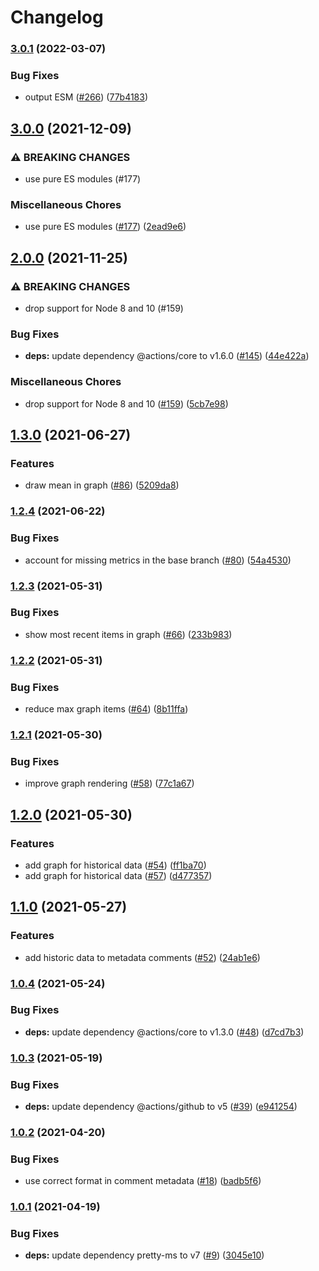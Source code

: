 # Changelog

### [3.0.1](https://github.com/netlify/delta-action/compare/v3.0.0...v3.0.1) (2022-03-07)


### Bug Fixes

* output ESM ([#266](https://github.com/netlify/delta-action/issues/266)) ([77b4183](https://github.com/netlify/delta-action/commit/77b41839f7eb8486282ba762bf4f0a1bd801e39e))

## [3.0.0](https://www.github.com/netlify/delta-action/compare/v2.0.0...v3.0.0) (2021-12-09)


### ⚠ BREAKING CHANGES

* use pure ES modules (#177)

### Miscellaneous Chores

* use pure ES modules ([#177](https://www.github.com/netlify/delta-action/issues/177)) ([2ead9e6](https://www.github.com/netlify/delta-action/commit/2ead9e68a08ad380c06c82754fd86ff12c5d41a7))

## [2.0.0](https://www.github.com/netlify/delta-action/compare/v1.3.0...v2.0.0) (2021-11-25)


### ⚠ BREAKING CHANGES

* drop support for Node 8 and 10 (#159)

### Bug Fixes

* **deps:** update dependency @actions/core to v1.6.0 ([#145](https://www.github.com/netlify/delta-action/issues/145)) ([44e422a](https://www.github.com/netlify/delta-action/commit/44e422a27d3f9319ac2b04e326147da9fd189626))


### Miscellaneous Chores

* drop support for Node 8 and 10 ([#159](https://www.github.com/netlify/delta-action/issues/159)) ([5cb7e98](https://www.github.com/netlify/delta-action/commit/5cb7e981de742c1338679b8ba4bd384df25dbc77))

## [1.3.0](https://www.github.com/netlify/delta-action/compare/v1.2.4...v1.3.0) (2021-06-27)


### Features

* draw mean in graph ([#86](https://www.github.com/netlify/delta-action/issues/86)) ([5209da8](https://www.github.com/netlify/delta-action/commit/5209da859cd9d795920b591885555e88cc22bf0b))

### [1.2.4](https://www.github.com/netlify/delta-action/compare/v1.2.3...v1.2.4) (2021-06-22)


### Bug Fixes

* account for missing metrics in the base branch ([#80](https://www.github.com/netlify/delta-action/issues/80)) ([54a4530](https://www.github.com/netlify/delta-action/commit/54a45304746b67afe54e429011eda5a64823aa4b))

### [1.2.3](https://www.github.com/netlify/delta-action/compare/v1.2.2...v1.2.3) (2021-05-31)


### Bug Fixes

* show most recent items in graph ([#66](https://www.github.com/netlify/delta-action/issues/66)) ([233b983](https://www.github.com/netlify/delta-action/commit/233b9830c97fbe43f5eae0e519093a2f8ba2cd2d))

### [1.2.2](https://www.github.com/netlify/delta-action/compare/v1.2.1...v1.2.2) (2021-05-31)


### Bug Fixes

* reduce max graph items ([#64](https://www.github.com/netlify/delta-action/issues/64)) ([8b11ffa](https://www.github.com/netlify/delta-action/commit/8b11ffa14b67766d64a337264846148bcb3fd356))

### [1.2.1](https://www.github.com/netlify/delta-action/compare/v1.2.0...v1.2.1) (2021-05-30)


### Bug Fixes

* improve graph rendering ([#58](https://www.github.com/netlify/delta-action/issues/58)) ([77c1a67](https://www.github.com/netlify/delta-action/commit/77c1a6747d9d9db5694b206fcf80f5004a9ded7c))

## [1.2.0](https://www.github.com/netlify/delta-action/compare/v1.1.0...v1.2.0) (2021-05-30)


### Features

* add graph for historical data ([#54](https://www.github.com/netlify/delta-action/issues/54)) ([ff1ba70](https://www.github.com/netlify/delta-action/commit/ff1ba70b51984c1e46e6341589b6a6f18a825ad2))
* add graph for historical data ([#57](https://www.github.com/netlify/delta-action/issues/57)) ([d477357](https://www.github.com/netlify/delta-action/commit/d4773571d884d6aa70aa09322dbaea5ed2dd91c8))

## [1.1.0](https://www.github.com/netlify/delta-action/compare/v1.0.4...v1.1.0) (2021-05-27)


### Features

* add historic data to metadata comments ([#52](https://www.github.com/netlify/delta-action/issues/52)) ([24ab1e6](https://www.github.com/netlify/delta-action/commit/24ab1e6953362abcd3fe59d44d1807942415c61d))

### [1.0.4](https://www.github.com/netlify/delta-action/compare/v1.0.3...v1.0.4) (2021-05-24)


### Bug Fixes

* **deps:** update dependency @actions/core to v1.3.0 ([#48](https://www.github.com/netlify/delta-action/issues/48)) ([d7cd7b3](https://www.github.com/netlify/delta-action/commit/d7cd7b3899900fae77d7af7cae49d19ff4d9efef))

### [1.0.3](https://www.github.com/netlify/delta-action/compare/v1.0.2...v1.0.3) (2021-05-19)


### Bug Fixes

* **deps:** update dependency @actions/github to v5 ([#39](https://www.github.com/netlify/delta-action/issues/39)) ([e941254](https://www.github.com/netlify/delta-action/commit/e94125470d497623109de7aa2a70d3e6e245a4cd))

### [1.0.2](https://www.github.com/netlify/delta-action/compare/v1.0.1...v1.0.2) (2021-04-20)


### Bug Fixes

* use correct format in comment metadata ([#18](https://www.github.com/netlify/delta-action/issues/18)) ([badb5f6](https://www.github.com/netlify/delta-action/commit/badb5f6f531a9681e14c46d8a06ec68eb41b23bf))

### [1.0.1](https://www.github.com/netlify/delta-action/compare/v1.0.0...v1.0.1) (2021-04-19)


### Bug Fixes

* **deps:** update dependency pretty-ms to v7 ([#9](https://www.github.com/netlify/delta-action/issues/9)) ([3045e10](https://www.github.com/netlify/delta-action/commit/3045e106c469ac7a5dba130511c4baac8ba1877a))
